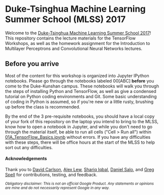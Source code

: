 # Duke-Tsinghua Machine Learning Summer School (MLSS) 2017

Welcome to the [Duke-Tsinghua Machine Learning Summer School 2017](https://dukekunshan.edu.cn/en/events/machine-learning-2017)! This repository contains the lecture materials for the TensorFlow Workshops, as well as the homework assignment for the Introduction to Multilayer Perceptrons and Convolutional Neural Networks lectures.

## Before you arrive
Most of the content for this workshop is organized into Jupyter IPython notebooks. Please go through the notebooks labeled 00[ABC] **before** you come to the Duke-Kunshan campus. These notebooks will walk you through the steps of installing Python and TensorFlow, as well as give a condensed tutorial on Python coding environments and Git. Some basic understanding of coding in Python is assumed, so if you're new or a little rusty, brushing up before the class is recommended.

By the end of the 3 pre-requisite notebooks, you should have a local copy of your fork of this repository on the laptop you intend to bring to the MLSS, know how to open a notebook in Jupyter, and while you don't need to go through the material itself, be able to run all cells ("Cell > Run all") within [01A_TensorFlow_Basics.ipynb](https://github.com/kevinjliang/Duke-Tsinghua-MLSS-2017/blob/master/01A_TensorFlow_Basics.ipynb) without errors. If you have any difficulties with these steps, there will be office hours at the start of the MLSS to help sort out any difficulties.

#### Acknowledgements 
Thank you to [David Carlson](https://github.com/decarlson), [Alex Lew](https://github.com/alex-lew), [Shariq Iqbal](https://github.com/shariqiqbal2810), [Daniel Salo](https://github.com/dancsalo), and [Greg Spell](https://github.com/gspell) for contributions, testing, and feedback. 

<sub>*Obligatory disclaimer: This is not an official Google Product. Any statements or opinions are mine and do not necessarily represent Google in any way.*</sub>
